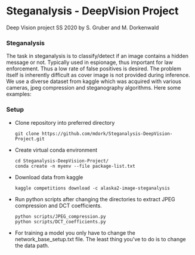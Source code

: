 # Steganalysis - DeepVision Project
Deep Vision project SS 2020 by S. Gruber and M. Dorkenwald 

### Steganalysis 
The task in steganalysis is to classify/detect if an image contains a hidden message or not. Typically used in espionage, thus important for law enforcement. Thus a low rate of false positives is desired. The problem itself is inherently difficult as cover image is not provided during inference. We use a diverse dataset from kaggle which was acquired with various cameras, jpeg compression and steganography algorithms. Here some examples:


### Setup



- Clone repository into preferred directory



    ```
    git clone https://github.com/mdork/Steganalysis-DeepVision-Project.git
    ```



- Create virtual conda environment



    ```
    cd Steganalysis-DeepVision-Project/
    conda create -n myenv --file package-list.txt
    ```



- Download data from kaggle 



    ```
    kaggle competitions download -c alaska2-image-steganalysis 

    ```

- Run python scripts after changing the directories to extract JPEG compression and DCT coefficients. 

    ```
    python scripts/JPEG_compression.py
    python scripts/DCT_coefficients.py
    
    ```
- For training a model you only have to change the network_base_setup.txt file. The least thing you've to do is to change the data path.
